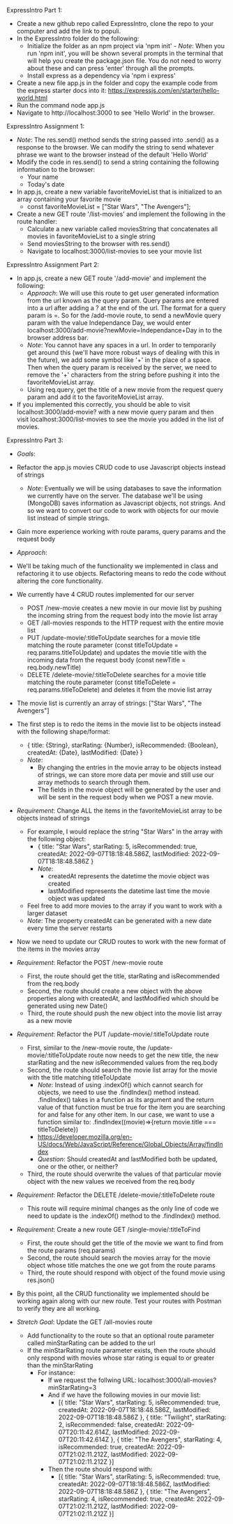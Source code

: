 ExpressIntro Part 1:
- Create a new github repo called ExpressIntro, clone the repo to your computer and add the link to populi.
- In the ExpressIntro folder do the following:
  - Initialize the folder as an npm project via 'npm init'
		- *Note*: When you run 'npm init', you will be shown several prompts in the terminal that will help you create the package.json file. You do not need to worry about these and can press 'enter' through all the prompts.
  - Install express as a dependency via 'npm i express'
- Create a new file app.js in the folder and copy the example code from the express starter docs into it: https://expressjs.com/en/starter/hello-world.html
- Run the command node app.js
- Navigate to http://localhost:3000 to see 'Hello World' in the browser. 


ExpressIntro Assignment 1:
- *Note*: The res.send() method sends the string passed into .send() as a response to the browser. We can modify the string to send whatever phrase we want to the browser instead of the default 'Hello World'
- Modify the code in res.send() to send a string containing the following information to the browser:
	- Your name
	- Today's date
- In app.js, create a new variable favoriteMovieList that is initialized to an array containing your favorite movie
	- const favoriteMovieList = ["Star Wars", "The Avengers"];
- Create a new GET route '/list-movies' and implement the following in the route handler:
	- Calculate a new variable called moviesString that concatenates all movies in favoriteMovieList to a single string
	- Send moviesString to the browser with res.send()
	- Navigate to localhost:3000/list-movies to see your movie list


ExpressIntro Assignment Part 2:
- In app.js, create a new GET route '/add-movie' and implement the following:
	- *Approach*: We will use this route to get user generated information from the url known as the query param. Query params are entered into a url after adding a ? at the end of the url. The format for a query param is <queryParamName>=<queryParamValue>. So for the /add-movie route, to send a newMovie query param with the value Independance Day, we would enter localhost:3000/add-movie?newMovie=Independance+Day in to the browser address bar.
	- *Note*: You cannot have any spaces in a url. In order to temporarily get around this (we'll have more robust ways of dealing with this in the future), we add some symbol like '+' in the place of a space. Then when the query param is received by the server, we need to remove the '+' characters from the string before pushing it into the favoriteMovieList array.
	- Using req.query, get the title of a new movie from the request query param and add it to the favoriteMovieList array. 
- If you implemented this correctly, you should be able to visit localhost:3000/add-movie? with a new movie query param and then visit localhost:3000/list-movies to see the movie you added in the list of movies.


ExpressIntro Part 3:
- *Goals*: 
- Refactor the app.js movies CRUD code to use Javascript objects instead of strings
    - *Note*: Eventually we will be using databases to save the information we currently have on the server. The database we'll be using (MongoDB) saves information as Javascript objects, not strings. And so we want to convert our code to work with objects for our movie list instead of simple strings.
- Gain more experience working with route params, query params and the request body

- *Approach*:
- We'll be taking much of the functionality we implemented in class and refactoring it to use objects. Refactoring means to redo the code without altering the core functionality.
- We currently have 4 CRUD routes implemented for our server
    - POST /new-movie creates a new movie in our movie list by pushing the incoming string from the request body into the movie list array
    - GET /all-movies responds to the HTTP request with the entire movie list
    - PUT /update-movie/:titleToUpdate searches for a movie title matching the route parameter (const titleToUpdate = req.params.titleToUpdate) and updates the movie title with the incoming data from the request body (const newTitle = req.body.newTitle)
    - DELETE /delete-movie/:titleToDelete searches for a movie title matching the route parameter (const titleToDelete = req.params.titleToDelete) and deletes it from the movie list array
- The movie list is currently an array of strings: ["Star Wars", "The Avengers"]
- The first step is to redo the items in the movie list to be objects instead with the following shape/format:
    - {
        title: {String},
        starRating: {Number},
        isRecommended: {Boolean},
        createdAt: {Date},
        lastModified: {Date}
    }
    - *Note*:
        - By changing the entries in the movie array to be objects instead of strings, we can store more data per movie and still use our array methods to search through them.
        - The fields in the movie object will be generated by the user and will be sent in the request body when we POST a new movie.
- *Requirement*: Change ALL the items in the favoriteMovieList array to be objects instead of strings
    - For example, I would replace the string "Star Wars" in the array with the following object:
        - {
                title: "Star Wars",
                starRating: 5,
                isRecommended: true,
                createdAt: 2022-09-07T18:18:48.586Z,
                lastModified: 2022-09-07T18:18:48.586Z
            }
        - *Note*:
            - createdAt represents the datetime the movie object was created
            - lastModified represents the datetime last time the movie object was updated
    - Feel free to add more movies to the array if you want to work with a larger dataset
    - *Note*: The property createdAt can be generated with a new date every time the server restarts
- Now we need to update our CRUD routes to work with the new format of the items in the movies array
- *Requirement*: Refactor the POST /new-movie route
    - First, the route should get the title, starRating and isRecommended from the req.body
    - Second, the route should create a new object with the above properties along with createdAt, and lastModified which should be generated using new Date()
    - Third, the route should push the new object into the movie list array as a new movie
- *Requirement*: Refactor the PUT /update-movie/:titleToUpdate route
    - First, similar to the /new-movie route, the /update-movie/:titleToUpdate route now needs to get the new title, the new starRating and the new isRecommended values from the req.body
    - Second, the route should search the movie list array for the movie with the title matching titleToUpdate
        - *Note*: Instead of using .indexOf() which cannot search for objects, we need to use the .findIndex() method instead. .findIndex() takes in a function as its argument and the return value of that function must be true for the item you are searching for and false for any other item. In our case, we want to use a function similar to: .findIndex((movie)=>{return movie.title === titleToDelete})
        - https://developer.mozilla.org/en-US/docs/Web/JavaScript/Reference/Global_Objects/Array/findIndex
        - *Question*: Should createdAt and lastModified both be updated, one or the other, or neither?
    - Third, the route should overwrite the values of that particular movie object with the new values we received from the req.body
- *Requirement*: Refactor the DELETE /delete-movie/:titleToDelete route
    - This route will require minimal changes as the only line of code we need to update is the .indexOf() method to the .findIndex() method. 
- *Requirement*: Create a new route GET /single-movie/:titleToFind
    - First, the route should get the title of the movie we want to find from the route params (req.params)
    - Second, the route should search the movies array for the movie object whose title matches the one we got from the route params
    - Third, the route should respond with object of the found movie using res.json()
- By this point, all the CRUD functionality we implemented should be working again along with our new route. Test your routes with Postman to verify they are all working.
- *Stretch Goal*: Update the GET /all-movies route
    - Add functionality to the route so that an optional route parameter called minStarRating can be added to the url
    - If the minStarRating route parameter exists, then the route should only respond with movies whose star rating is equal to or greater than the minStarRating
        - For instance: 
            - If we request the follwing URL: localhost:3000/all-movies?minStarRating=3
            - And if we have the following movies in our movie list:
                - [{
                        title: "Star Wars",
                        starRating: 5,
                        isRecommended: true,
                        createdAt: 2022-09-07T18:18:48.586Z,
                        lastModified: 2022-09-07T18:18:48.586Z
                    }, {
                        title: "Twilight",
                        starRating: 2,
                        isRecommended: false,
                        createdAt: 2022-09-07T20:11:42.614Z,
                        lastModified: 2022-09-07T20:11:42.614Z
                    }, {
                        title: "The Avengers",
                        starRating: 4,
                        isRecommended: true,
                        createdAt: 2022-09-07T21:02:11.212Z,
                        lastModified: 2022-09-07T21:02:11.212Z
                    }]
            - Then the route should respond with:
                - [{
                        title: "Star Wars",
                        starRating: 5,
                        isRecommended: true,
                        createdAt: 2022-09-07T18:18:48.586Z,
                        lastModified: 2022-09-07T18:18:48.586Z
                    }, {
                        title: "The Avengers",
                        starRating: 4,
                        isRecommended: true,
                        createdAt: 2022-09-07T21:02:11.212Z,
                        lastModified: 2022-09-07T21:02:11.212Z
                    }]